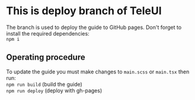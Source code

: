 # This is deploy branch of TeleUI
The branch is used to deploy the guide to GitHub pages.
Don't forget to install the required dependencies: \
`npm i`

## Operating procedure
To update the guide you must make changes to `main.scss` or `main.tsx` then run: \
`npm run build` (build the guide) \
`npm run deploy` (deploy with gh-pages)

